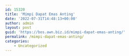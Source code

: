 ```yaml
---
id: 15320
title: 'Mimpi Dapat Emas Anting'
date: '2022-07-31T14:48:13+00:00'
author: admin
layout: post
guid: 'https://bos.awn.biz.id/mimpi-dapat-emas-anting/'
permalink: /mimpi-dapat-emas-anting/
categories:
    - Uncategorized
---
```


